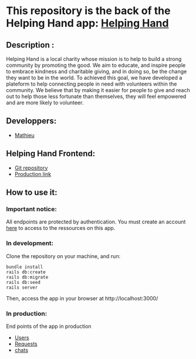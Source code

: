 # This repository is the back of the Helping Hand app: [Helping Hand](https://helpping-hand.herokuapp.com/)

## Description :
Helping Hand is a local charity whose mission is to help to build a strong community by promoting the good. We aim to educate, and inspire people to embrace kindness and charitable giving, and in doing so, be the change they want to be in the world. To achieved this goal, we have developed a plateform to help connecting people in need with volunteers within the community. We believe that by making it easier for people to give and reach out to help those less fortunate than themselves, they will feel empowered and are more likely to volunteer.


## Developpers:
- [Mathieu](https://github.com/MathieuParadis)


## Helping Hand Frontend:
* [Git repository](https://github.com/MathieuParadis/helping-hand)
* [Production link](https://helpping-hand.herokuapp.com/)


## How to use it:
### Important notice:
All endpoints are protected by authentication. You must create an account [here](https://helpping-hand.herokuapp.com/signup/) to access to the ressources on this app.

### In development:
Clone the repository on your machine, and run:
```
bundle install
rails db:create
rails db:migrate
rails db:seed
rails server
```
Then, access the app in your browser at http://localhost:3000/

### In production:
End points of the app in production
* [Users](https://helpping-hand-back.herokuapp.com/users)
* [Requests](https://helpping-hand-back.herokuapp.com/requests)
* [chats](https://helpping-hand-back.herokuapp.com/chats)
